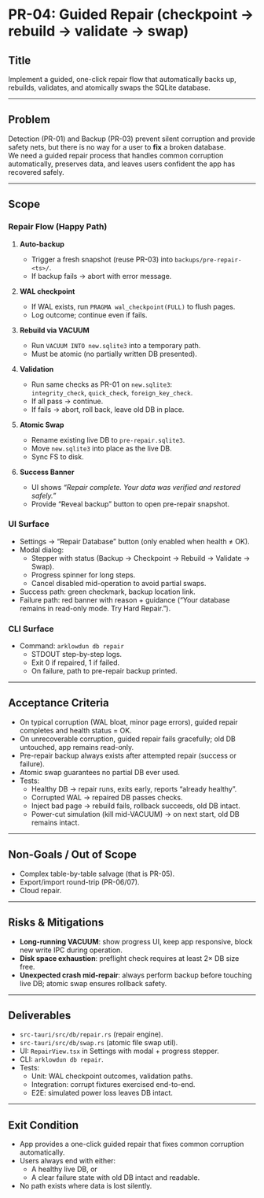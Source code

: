 # PR-04: Guided Repair (checkpoint → rebuild → validate → swap)

## Title
Implement a guided, one-click repair flow that automatically backs up, rebuilds, validates, and atomically swaps the SQLite database.

---

## Problem
Detection (PR-01) and Backup (PR-03) prevent silent corruption and provide safety nets, but there is no way for a user to **fix** a broken database.  
We need a guided repair process that handles common corruption automatically, preserves data, and leaves users confident the app has recovered safely.

---

## Scope
### Repair Flow (Happy Path)
1. **Auto-backup**  
   - Trigger a fresh snapshot (reuse PR-03) into `backups/pre-repair-<ts>/`.
   - If backup fails → abort with error message.

2. **WAL checkpoint**  
   - If WAL exists, run `PRAGMA wal_checkpoint(FULL)` to flush pages.
   - Log outcome; continue even if fails.

3. **Rebuild via VACUUM**  
   - Run `VACUUM INTO new.sqlite3` into a temporary path.  
   - Must be atomic (no partially written DB presented).

4. **Validation**  
   - Run same checks as PR-01 on `new.sqlite3`:  
     `integrity_check`, `quick_check`, `foreign_key_check`.  
   - If all pass → continue.  
   - If fails → abort, roll back, leave old DB in place.

5. **Atomic Swap**  
   - Rename existing live DB to `pre-repair.sqlite3`.  
   - Move `new.sqlite3` into place as the live DB.  
   - Sync FS to disk.

6. **Success Banner**  
   - UI shows *“Repair complete. Your data was verified and restored safely.”*  
   - Provide “Reveal backup” button to open pre-repair snapshot.

### UI Surface
- Settings → “Repair Database” button (only enabled when health ≠ OK).  
- Modal dialog:  
  - Stepper with status (Backup → Checkpoint → Rebuild → Validate → Swap).  
  - Progress spinner for long steps.  
  - Cancel disabled mid-operation to avoid partial swaps.  
- Success path: green checkmark, backup location link.  
- Failure path: red banner with reason + guidance (“Your database remains in read-only mode. Try Hard Repair.”).

### CLI Surface
- Command: `arklowdun db repair`
  - STDOUT step-by-step logs.  
  - Exit 0 if repaired, 1 if failed.  
  - On failure, path to pre-repair backup printed.

---

## Acceptance Criteria
- On typical corruption (WAL bloat, minor page errors), guided repair completes and health status = OK.  
- On unrecoverable corruption, guided repair fails gracefully; old DB untouched, app remains read-only.  
- Pre-repair backup always exists after attempted repair (success or failure).  
- Atomic swap guarantees no partial DB ever used.  
- Tests:
  - Healthy DB → repair runs, exits early, reports “already healthy”.  
  - Corrupted WAL → repaired DB passes checks.  
  - Inject bad page → rebuild fails, rollback succeeds, old DB intact.  
  - Power-cut simulation (kill mid-VACUUM) → on next start, old DB remains intact.

---

## Non-Goals / Out of Scope
- Complex table-by-table salvage (that is PR-05).  
- Export/import round-trip (PR-06/07).  
- Cloud repair.

---

## Risks & Mitigations
- **Long-running VACUUM**: show progress UI, keep app responsive, block new write IPC during operation.  
- **Disk space exhaustion**: preflight check requires at least 2× DB size free.  
- **Unexpected crash mid-repair**: always perform backup before touching live DB; atomic swap ensures rollback safety.

---

## Deliverables
- `src-tauri/src/db/repair.rs` (repair engine).  
- `src-tauri/src/db/swap.rs` (atomic file swap util).  
- UI: `RepairView.tsx` in Settings with modal + progress stepper.  
- CLI: `arklowdun db repair`.  
- Tests:
  - Unit: WAL checkpoint outcomes, validation paths.  
  - Integration: corrupt fixtures exercised end-to-end.  
  - E2E: simulated power loss leaves DB intact.

---

## Exit Condition
- App provides a one-click guided repair that fixes common corruption automatically.  
- Users always end with either:  
  - A healthy live DB, or  
  - A clear failure state with old DB intact and readable.  
- No path exists where data is lost silently.
